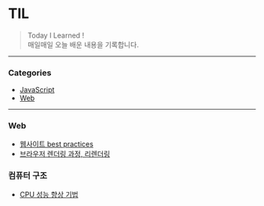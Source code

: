# TIL

> Today I Learned !
> <br/>매일매일 오늘 배운 내용을 기록합니다.

---
### Categories

* [JavaScript](#JavaScript)
* [Web](#Web)


---

### Web

- [웹사이트 best practices](Web/web-best-practices.md)
- [브라우저 렌더링 과정, 리렌더링](Web/browser-rendering.md)

### 컴퓨터 구조

- [CPU 성능 향상 기법](CS/computer-structure/05-CPU성능향상기법.md)

